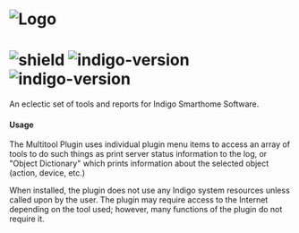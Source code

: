# ![Logo](https://github.com/DaveL17/Multitool/wiki/img/img_multitool_logo.png)
# ![shield](https://img.shields.io/github/release/DaveL17/Multitool.svg) ![indigo-version](https://img.shields.io/badge/Indigo-2022.1-blueviolet.svg) ![indigo-version](https://img.shields.io/badge/Python-3.10-darkgreen.svg)

An eclectic set of tools and reports for Indigo Smarthome Software.

#### Usage
  The Multitool Plugin uses individual plugin menu items to access an 
  array of tools to do such things as print server status information 
  to the log, or "Object Dictionary" which prints information about the 
  selected object (action, device, etc.)

  When installed, the plugin does not use any Indigo system resources 
  unless called upon by the user.  The plugin may require access to the 
  Internet depending on the tool used; however, many functions of the 
  plugin do not require it.
